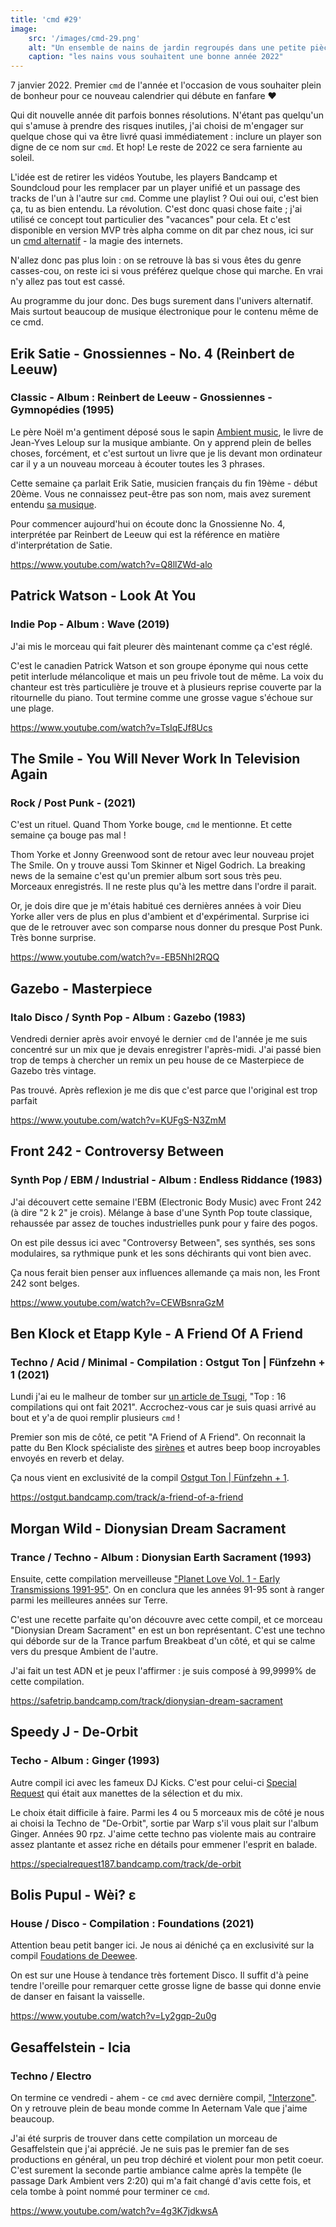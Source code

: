 ```yaml
---
title: 'cmd #29'
image:
    src: '/images/cmd-29.png'
    alt: "Un ensemble de nains de jardin regroupés dans une petite pièce"
    caption: "les nains vous souhaitent une bonne année 2022"
---
```



7 janvier 2022. Premier `cmd` de l'année et l'occasion de vous souhaiter plein
de bonheur pour ce nouveau calendrier qui débute en fanfare ♥️

Qui dit nouvelle année dit parfois bonnes résolutions. N'étant pas
quelqu'un qui s'amuse à prendre des risques inutiles, j'ai choisi de m'engager sur
quelque chose qui va être livré quasi immédiatement : inclure un player son
digne de ce nom sur `cmd`. Et hop! Le reste de 2022 ce sera farniente au soleil.

L'idée est de retirer les vidéos Youtube, les players Bandcamp et Soundcloud
pour les remplacer par un player unifié et un passage des tracks de l'un à
l'autre sur `cmd`. Comme une playlist ? Oui oui oui, c'est bien ça, tu as bien
entendu. La révolution. C'est donc quasi chose faite ; j'ai utilisé ce concept
tout particulier des "vacances" pour cela. Et c'est disponible en version MVP
très alpha comme on dit par chez nous, ici sur un [cmd
alternatif](https://cmd-git-player-guillaumewuip.vercel.app/) - la magie
des internets.

N'allez donc pas plus loin : on se retrouve là bas si vous êtes du genre
casses-cou, on reste ici si vous préférez quelque chose qui marche. En vrai n'y
allez pas tout est cassé.

Au programme du jour donc. Des bugs surement dans l'univers alternatif. Mais
surtout beaucoup de musique électronique pour le contenu même de ce cmd.




## Erik Satie - Gnossiennes - No. 4 (Reinbert de Leeuw)

### Classic - Album : Reinbert de Leeuw - Gnossiennes - Gymnopédies (1995)

Le père Noël m'a gentiment déposé sous le sapin [Ambient
music](https://www.librairiedurance.fr/livre/9782361396671-ambient-music-avant-gardes-new-age-chill-out-cinema-jean-yves-leloup/),
le livre de Jean-Yves Leloup sur la musique ambiante. On y apprend plein de
belles choses, forcément, et c'est surtout un livre que je lis devant mon
ordinateur car il y a un nouveau morceau à écouter toutes les 3 phrases.

Cette semaine ça parlait Erik Satie, musicien français du fin 19ème - début
20ème. Vous ne connaissez peut-être pas son nom, mais avez surement entendu [sa
musique](https://www.youtube.com/watch?v=OT4LDM6fJ2c).

Pour commencer aujourd'hui on écoute donc la Gnossienne No. 4, interprétée par
Reinbert de Leeuw qui est la référence en matière d'interprétation de Satie.

https://www.youtube.com/watch?v=Q8llZWd-alo



## Patrick Watson - Look At You

### Indie Pop - Album : Wave (2019)

J'ai mis le morceau qui fait pleurer dès maintenant comme ça c'est réglé.

C'est le canadien Patrick Watson et son groupe éponyme qui nous cette petit
interlude mélancolique et mais un peu frivole tout de même. La voix du chanteur
est très particulière je trouve et à plusieurs reprise couverte par la
ritournelle du piano. Tout termine comme une grosse vague s'échoue sur une
plage.

https://www.youtube.com/watch?v=TsIqEJf8Ucs



## The Smile - You Will Never Work In Television Again

### Rock / Post Punk - (2021)

C'est un rituel. Quand Thom Yorke bouge, `cmd` le mentionne. Et cette semaine ça
bouge pas mal !

Thom Yorke et Jonny Greenwood sont de retour avec leur nouveau projet The Smile.
On y trouve aussi Tom Skinner et Nigel Godrich. La breaking news de la semaine
c'est qu'un premier album sort sous très peu. Morceaux enregistrés. Il ne reste
plus qu'à les mettre dans l'ordre il parait.

Or, je dois dire que je m'étais habitué ces dernières années à voir Dieu Yorke
aller vers de plus en plus d'ambient et d'expérimental. Surprise ici que de le
retrouver avec son comparse nous donner du presque Post Punk. Très bonne
surprise.

https://www.youtube.com/watch?v=-EB5NhI2RQQ



## Gazebo - Masterpiece

### Italo Disco / Synth Pop - Album : Gazebo (1983)

Vendredi dernier après avoir envoyé le dernier `cmd` de l'année je me suis
concentré sur un mix que je devais enregistrer l'après-midi. J'ai passé bien
trop de temps à chercher un remix un peu house de ce Masterpiece de Gazebo très
vintage.

Pas trouvé. Après reflexion je me dis que c'est parce que l'original est trop
parfait

https://www.youtube.com/watch?v=KUFgS-N3ZmM



## Front 242 - Controversy Between

### Synth Pop / EBM / Industrial - Album : Endless Riddance (1983)

J'ai découvert cette semaine l'EBM (Electronic Body Music) avec Front 242 (à
dire "2 k 2" je crois). Mélange à base d'une Synth Pop toute classique,
rehaussée par assez de touches industrielles punk pour y faire des pogos.

On est pile dessus ici avec "Controversy Between", ses synthés, ses sons
modulaires, sa rythmique punk et les sons déchirants qui vont bien avec.

Ça nous ferait bien penser aux influences allemande ça mais non, les Front 242
sont belges.

https://www.youtube.com/watch?v=CEWBsnraGzM



## Ben Klock et Etapp Kyle - A Friend Of A Friend

### Techno / Acid / Minimal - Compilation : Ostgut Ton | Fünfzehn + 1 (2021)

Lundi j'ai eu le malheur de tomber sur [un article de
Tsugi](https://www.tsugi.fr/top-16-compilations-qui-ont-fait-2021/?utm_source=pocket_mylist),
"Top : 16 compilations qui ont fait 2021". Accrochez-vous car je suis quasi
arrivé au bout et y'a de quoi remplir plusieurs `cmd` !

Premier son mis de côté, ce petit "A Friend of A Friend". On reconnait la patte
du Ben Klock spécialiste des [sirènes](https://ostgut.bandcamp.com/track/sirens)
et autres beep boop incroyables envoyés en reverb et delay.

Ça nous vient en exclusivité de la compil [Ostgut Ton | Fünfzehn +
1](https://ostgut.bandcamp.com/album/ostgut-ton-f-nfzehn-1).

https://ostgut.bandcamp.com/track/a-friend-of-a-friend



## Morgan Wild - Dionysian Dream Sacrament

### Trance / Techno - Album : Dionysian Earth Sacrament (1993)

Ensuite, cette compilation merveilleuse ["Planet Love Vol. 1 - Early
Transmissions
1991-95"](https://safetrip.bandcamp.com/track/dionysian-dream-sacrament).
On en conclura que les années 91-95 sont à ranger parmi les meilleures années
sur Terre.

C'est une recette parfaite qu'on découvre avec cette compil, et ce morceau
"Dionysian Dream Sacrament" en est un bon représentant. C'est une techno qui
déborde sur de la Trance parfum Breakbeat d'un côté, et qui se calme vers du
presque Ambient de l'autre.

J'ai fait un test ADN et je peux l'affirmer : je suis composé à 99,9999% de
cette compilation.

https://safetrip.bandcamp.com/track/dionysian-dream-sacrament



## Speedy J - De-Orbit

### Techo - Album : Ginger (1993)

Autre compil ici avec les fameux DJ Kicks. C'est pour celui-ci [Special
Request](https://specialrequest187.bandcamp.com/album/dj-kicks-special-request)
qui était aux manettes de la sélection et du mix.

Le choix était difficile à faire. Parmi les 4 ou 5 morceaux mis de côté je nous
ai choisi la Techno de "De-Orbit", sortie par Warp s'il vous plait sur l'album
Ginger. Années 90 rpz. J'aime cette techno pas violente mais au contraire assez
plantante et assez riche en détails pour emmener l'esprit en balade.

https://specialrequest187.bandcamp.com/track/de-orbit



## Bolis Pupul - Wèi? ε

### House / Disco - Compilation : Foundations (2021)

Attention beau petit banger ici. Je nous ai déniché ça en exclusivité sur la
compil [Foudations de
Deewee](https://open.spotify.com/album/2OmqpgyUCzPwyfQAXRTwxV).

On est sur une House à tendance très fortement Disco. Il suffit d'à peine tendre
l'oreille pour remarquer cette grosse ligne de basse qui donne envie de danser
en faisant la vaisselle.

https://www.youtube.com/watch?v=Ly2gqp-2u0g



## Gesaffelstein - Icia

### Techno / Electro

On termine ce vendredi - ahem - ce `cmd` avec dernière compil,
["Interzone"](https://zone--music.bandcamp.com/album/interzone-2). On y retrouve
plein de beau monde comme In Aeternam Vale que j'aime beaucoup.

J'ai été surpris de trouver dans cette compilation un morceau de Gesaffelstein
que j'ai apprécié. Je ne suis pas le premier fan de ses productions en général,
un peu trop déchiré et violent pour mon petit coeur. C'est surement la seconde
partie ambiance calme après la tempête (le passage Dark Ambient vers 2:20) qui
m'a fait changé d'avis cette fois, et cela tombe à point nommé pour terminer ce
`cmd`.

https://www.youtube.com/watch?v=4g3K7jdkwsA



